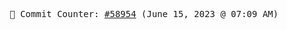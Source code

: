 <p align="center">
    <samp>
        📮 Commit Counter: <a href="https://github.com/Javascript-void0/Javascript-void0/commits/main">#58954</a> (June 15, 2023 @ 07:09 AM)
    </samp>
</p>